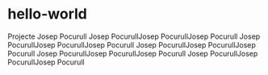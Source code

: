 # hello-world
Projecte Josep Pocurull
Josep PocurullJosep PocurullJosep Pocurull
Josep PocurullJosep PocurullJosep Pocurull
Josep PocurullJosep PocurullJosep Pocurull
Josep PocurullJosep PocurullJosep Pocurull
Josep PocurullJosep PocurullJosep Pocurull
